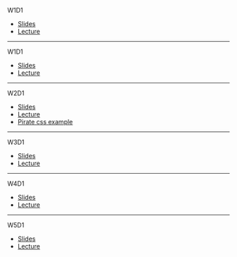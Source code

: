 W1D1
* [Slides](https://docs.google.com/presentation/d/13z1Z7nhuGp2YjmypROtZR4rVkHeR8428KBiYPKE7-Zs/edit#slide=id.g34ad704ccc_0_16)
* [Lecture](https://youtu.be/tB6xjhFqxGQ)
---
W1D1
* [Slides](https://docs.google.com/presentation/d/1uqOi8OSypr__QMGGNM44OsSfUnha3lXfYEpuGo2xv10/edit?usp=sharing)
* [Lecture](https://www.youtube.com/watch?v=cmfcSszKu3U&feature=youtu.be)
---
W2D1
* [Slides](https://docs.google.com/presentation/d/1YtmG06tS_EHo_ehh6hYPt0pRo58XjlaFeIOmLWZ4aRY/edit#slide=id.g3454bc9b75_0_148)
* [Lecture](https://www.youtube.com/watch?v=dxoHHMQ1NEY)
* [Pirate css example](https://gist.github.com/jenreiher/c035fc5af0b36c7b9abb9e58850f1981)

---
W3D1
* [Slides](https://docs.google.com/presentation/d/14--8PbNhjqmSnqH4vvpaCkj_ueHxfcctBwfeUTOphXY/edit)
* [Lecture](https://www.youtube.com/watch?v=VZ6JCj792XQ)

---
W4D1
* [Slides](https://docs.google.com/presentation/d/1ZXuQF_AQ0TnDfXHBRbknZ4k3vHzyJrB0d4zwV09kwGs/edit#slide=id.g34ee678d5f_0_23)
* [Lecture](https://www.youtube.com/watch?v=OX_J8YE7aAI)

--- 
W5D1
* [Slides](https://docs.google.com/presentation/d/1aIxpsQeC0utLK_ZKUos1FgLLGz8RHTQmT0Eq0UrRt8I/edit#slide=id.g1868f3f7bf_0_0)
* [Lecture](https://www.youtube.com/watch?v=JHweQC2WSU4)
